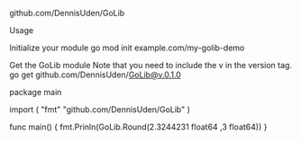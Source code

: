 github.com/DennisUden/GoLib

Usage

Initialize your module
go mod init example.com/my-golib-demo

Get the GoLib module
Note that you need to include the v in the version tag.
go get github.com/DennisUden/GoLib@v.0.1.0

package main

import (
    "fmt"
    "github.com/DennisUden/GoLib"
)

func main() {
    fmt.Prinln(GoLib.Round(2.3244231 float64 ,3 float64))
}
